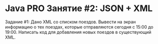 # Java PRO Занятие #2: JSON + XML
Задание #1:  Дано XML со списком поездов. Вывести на экран информацию о тех поездах, которые отправляются сегодня с 15:00 до 19:00. Написать код для добавления новых поездов в существующий XML.